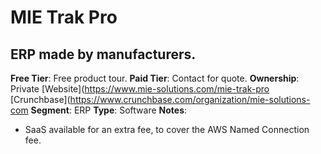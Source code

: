# MIE Trak Pro

## ERP made by manufacturers.

**Free Tier**: Free product tour.
**Paid Tier**: Contact for quote.
**Ownership**: Private
[Website](https://www.mie-solutions.com/mie-trak-pro
[Crunchbase](https://www.crunchbase.com/organization/mie-solutions-com
**Segment**: ERP
**Type**: Software
**Notes**:

- SaaS available for an extra fee, to cover the AWS Named Connection fee.
